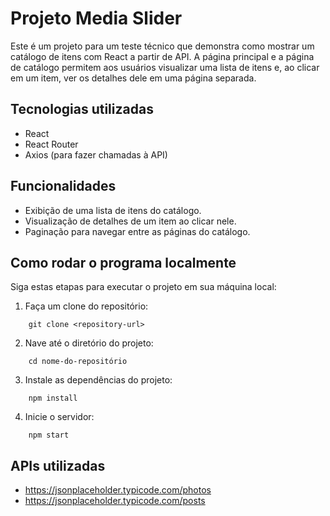 # Projeto Media Slider

Este é um projeto para um teste técnico que demonstra como mostrar um catálogo de itens com React a partir de API. A página principal  e a página de catálogo permitem aos usuários visualizar uma lista de itens e, ao clicar em um item, ver os detalhes dele em uma página separada.

## Tecnologias utilizadas

- React
- React Router
- Axios (para fazer chamadas à API)

## Funcionalidades

- Exibição de uma lista de itens do catálogo.
- Visualização de detalhes de um item ao clicar nele.
- Paginação para navegar entre as páginas do catálogo.


## Como rodar o programa localmente

Siga estas etapas para executar o projeto em sua máquina local:

1. Faça um clone do repositório:

```
    git clone <repository-url>
```

2. Nave até o diretório do projeto:

```
    cd nome-do-repositório
```

3. Instale as dependências do projeto:

```
    npm install
```

4. Inicie o servidor:

```
    npm start
```

## APIs utilizadas

 - https://jsonplaceholder.typicode.com/photos
 - https://jsonplaceholder.typicode.com/posts